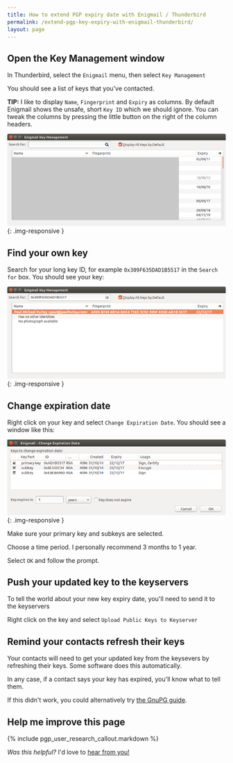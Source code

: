 ```yaml
---
title: How to extend PGP expiry date with Enigmail / Thunderbird
permalink: /extend-pgp-key-expiry-with-enigmail-thunderbird/
layout: page
---
```


## Open the Key Management window

In Thunderbird, select the `Enigmail` menu, then select `Key Management`

You should see a list of keys that you've contacted.

**TIP:** I like to display `Name`, `Fingerprint` and `Expiry` as columns. By default Enigmail shows the unsafe, short `Key ID` which we should ignore. You can tweak the columns by pressing the little button on the right of the column headers.

![Enigmail showing fingerprint and expiry](/img/enigmail-showing-fingerprint-and-expiry-2.png){: .img-responsive }

## Find your own key

Search for your long key ID, for example `0x309F635DAD1B5517` in the `Search for` box. You should see your key:

![Enigmail key management window showing a single key search result](/img/enigmail-key-management-with-long-key-id.png){: .img-responsive }

## Change expiration date

Right click on your key and select `Change Expiration Date`. You should see a window like this:

![Enigmail window showing key and two subkeys with a control to extend the expiry](/img/enigmail-change-expiration-date.png){: .img-responsive }

Make sure your primary key and subkeys are selected.

Choose a time period. I personally recommend 3 months to 1 year.

Select `OK` and follow the prompt.

## Push your updated key to the keyservers

To tell the world about your new key expiry date, you'll need to send it to the keyservers

Right click on the key and select `Upload Public Keys to Keyserver`

## Remind your contacts refresh their keys

Your contacts will need to get your updated key from the keysevers by refreshing their keys. Some software does this automatically.

In any case, if a contact says your key has expired, you'll know what to tell them.

If this didn't work, you could alternatively try [the GnuPG guide][gpg-guide].

## Help me improve this page

{% include pgp_user_research_callout.markdown %}

*Was this helpful?* I'd love to [hear from you!][email]

[email]: mailto:paul@paulfurley.com
[gpg-guide]: /extend-pgp-key-expiry-with-gpg/
